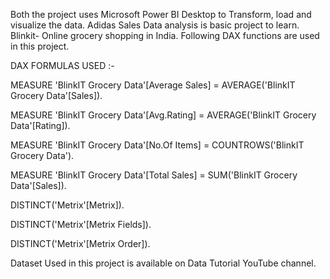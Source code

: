 Both the project uses Microsoft Power BI Desktop to Transform, load and visualize the data.
Adidas Sales Data analysis is basic project to learn.
Blinkit- Online grocery shopping in India. Following DAX functions are used in this project.

DAX FORMULAS USED :-

MEASURE 'BlinkIT Grocery Data'[Average Sales] = AVERAGE('BlinkIT Grocery Data'[Sales]).

MEASURE 'BlinkIT Grocery Data'[Avg.Rating] = AVERAGE('BlinkIT Grocery Data'[Rating]).

MEASURE 'BlinkIT Grocery Data'[No.Of Items] = COUNTROWS('BlinkIT Grocery Data').

MEASURE 'BlinkIT Grocery Data'[Total Sales] = SUM('BlinkIT Grocery Data'[Sales]).

DISTINCT('Metrix'[Metrix]).

DISTINCT('Metrix'[Metrix Fields]).

DISTINCT('Metrix'[Metrix Order]).


Dataset Used in this project is available on Data Tutorial YouTube channel. 
